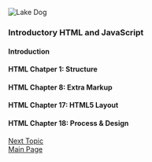 ![Lake Dog](https://images.unsplash.com/photo-1504208434309-cb69f4fe52b0?ixlib=rb-1.2.1&ixid=eyJhcHBfaWQiOjEyMDd9&auto=format&fit=crop&w=500&q=60)

### Introductory HTML and JavaScript

#### Introduction

#### HTML Chatper 1: Structure

#### HTML Chapter 8: Extra Markup

#### HTML Chapter 17: HTML5 Layout

#### HTML Chapter 18: Process & Design



[Next Topic](class-02.md)  
[Main Page](README.md)